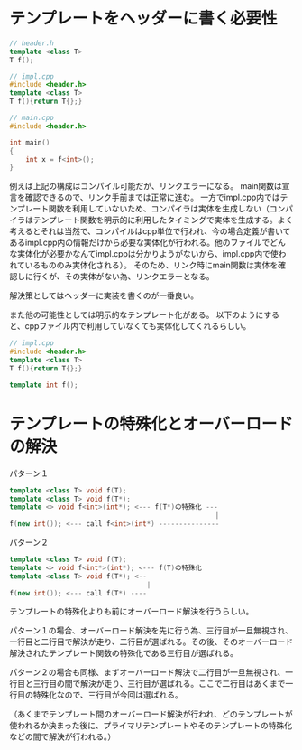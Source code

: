 # テンプレートをヘッダーに書く必要性

```c++
// header.h
template <class T>
T f();

// impl.cpp
#include <header.h>
template <class T>
T f(){return T{};}

// main.cpp
#include <header.h>

int main()
{
    int x = f<int>();
}
```
例えば上記の構成はコンパイル可能だが、リンクエラーになる。
main関数は宣言を確認できるので、リンク手前までは正常に進む。
一方でimpl.cpp内ではテンプレート関数を利用していないため、コンパイラは実体を生成しない（コンパイラはテンプレート関数を明示的に利用したタイミングで実体を生成する。よく考えるとそれは当然で、コンパイルはcpp単位で行われ、今の場合定義が書いてあるimpl.cpp内の情報だけから必要な実体化が行われる。他のファイルでどんな実体化が必要かなんてimpl.cppは分かりようがないから、impl.cpp内で使われているもののみ実体化される）。
そのため、リンク時にmain関数は実体を確認しに行くが、その実体がない為、リンクエラーとなる。

解決策としてはヘッダーに実装を書くのが一番良い。

また他の可能性としては明示的なテンプレート化がある。
以下のようにすると、cppファイル内で利用していなくても実体化してくれるらしい。
```c++
// impl.cpp
#include <header.h>
template <class T>
T f(){return T{};}

template int f();
```



# テンプレートの特殊化とオーバーロードの解決
パターン１
```c++
template <class T> void f(T);
template <class T> void f(T*);
template <> void f<int>(int*); <--- f(T*)の特殊化 ---
                                                   |
f(new int()); <--- call f<int>(int*) ---------------
```
パターン２
```c++
template <class T> void f(T);
template <> void f<int*>(int*); <--- f(T)の特殊化
template <class T> void f(T*); <--
                                  |
f(new int()); <--- call f(T*) ----
```
テンプレートの特殊化よりも前にオーバーロード解決を行うらしい。

パターン１の場合、オーバーロード解決を先に行う為、三行目が一旦無視され、一行目と二行目で解決が走り、二行目が選ばれる。その後、そのオーバーロード解決されたテンプレート関数の特殊化である三行目が選ばれる。

パターン２の場合も同様、まずオーバーロード解決で二行目が一旦無視され、一行目と三行目の間で解決が走り、三行目が選ばれる。ここで二行目はあくまで一行目の特殊化なので、三行目が今回は選ばれる。

（あくまでテンプレート間のオーバーロード解決が行われ、どのテンプレートが使われるか決まった後に、プライマリテンプレートやそのテンプレートの特殊化などの間で解決が行われる。）